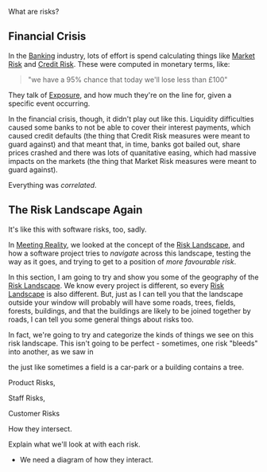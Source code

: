 
What are risks?

## Financial Crisis

In the [Banking]() industry, lots of effort is spend calculating things like [Market Risk]() and [Credit Risk]().  These were computed in monetary terms, like:  

> "we have a 95% chance that today we'll lose less than £100"

They talk of [Exposure](), and how much they're on the line for, given a specific event occurring.  

In the financial crisis, though, it didn't play out like this.   Liquidity difficulties caused some banks to not be able to cover their interest payments, which caused credit defaults (the thing that Credit Risk measures were meant to guard against) and that meant that, in time, banks got bailed out, share prices crashed and there was lots of quanitative easing, which had massive impacts on the markets (the thing that Market Risk measures were meant to guard against).

Everything was _correlated_.

## The Risk Landscape Again

It's like this with software risks, too, sadly.  

In [Meeting Reality](Meeting-Reality), we looked at the concept of the [Risk Landscape](Risk-Landscape), and how a software project tries to _navigate_ across this landscape, testing the way as it goes, and trying to get to a position of _more favourable risk_.

In this section, I am going to try and show you some of the geography of the [Risk Landscape](Risk-Landscape).  We know every project is different, so every [Risk Landscape](Risk-Landscape) is also different.  But, just as I can tell you that the landscape outside your window will probably will have some roads, trees, fields, forests, buildings, and that the buildings are likely to be joined together by roads, I can tell you some general things about risks too.

In fact, we're going to try and categorize the kinds of things we see on this risk landscape.  This isn't going to be perfect - sometimes, one risk "bleeds" into another, as we saw in

the just like sometimes a field is a car-park or a building contains a tree.   




Product Risks,

Staff Risks,

Customer Risks

How they intersect.


Explain what we'll look at with each risk.


- We need a diagram of how they interact.
